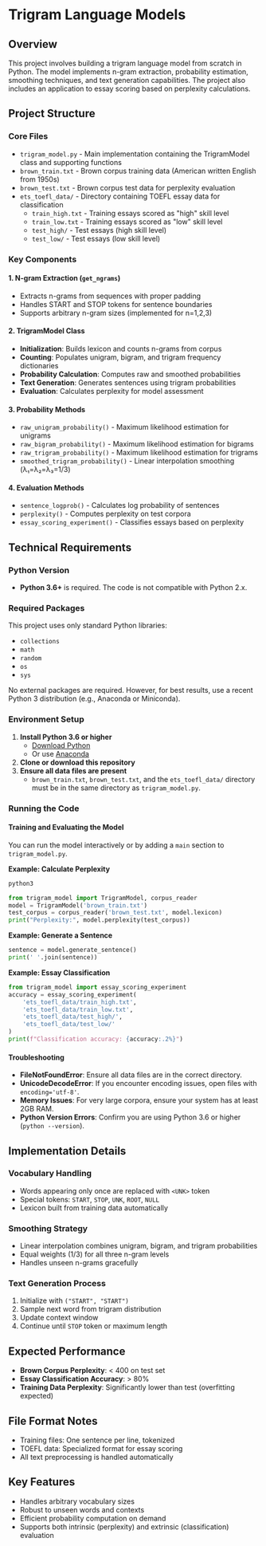 # Trigram Language Models

## Overview
This project involves building a trigram language model from scratch in Python. The model implements n-gram extraction, probability estimation, smoothing techniques, and text generation capabilities. The project also includes an application to essay scoring based on perplexity calculations.

## Project Structure

### Core Files
- `trigram_model.py` - Main implementation containing the TrigramModel class and supporting functions
- `brown_train.txt` - Brown corpus training data (American written English from 1950s)
- `brown_test.txt` - Brown corpus test data for perplexity evaluation
- `ets_toefl_data/` - Directory containing TOEFL essay data for classification
  - `train_high.txt` - Training essays scored as "high" skill level
  - `train_low.txt` - Training essays scored as "low" skill level
  - `test_high/` - Test essays (high skill level)
  - `test_low/` - Test essays (low skill level)

### Key Components

#### 1. N-gram Extraction (`get_ngrams`)
- Extracts n-grams from sequences with proper padding
- Handles START and STOP tokens for sentence boundaries
- Supports arbitrary n-gram sizes (implemented for n=1,2,3)

#### 2. TrigramModel Class
- **Initialization**: Builds lexicon and counts n-grams from corpus
- **Counting**: Populates unigram, bigram, and trigram frequency dictionaries
- **Probability Calculation**: Computes raw and smoothed probabilities
- **Text Generation**: Generates sentences using trigram probabilities
- **Evaluation**: Calculates perplexity for model assessment

#### 3. Probability Methods
- `raw_unigram_probability()` - Maximum likelihood estimation for unigrams
- `raw_bigram_probability()` - Maximum likelihood estimation for bigrams
- `raw_trigram_probability()` - Maximum likelihood estimation for trigrams
- `smoothed_trigram_probability()` - Linear interpolation smoothing (λ₁=λ₂=λ₃=1/3)

#### 4. Evaluation Methods
- `sentence_logprob()` - Calculates log probability of sentences
- `perplexity()` - Computes perplexity on test corpora
- `essay_scoring_experiment()` - Classifies essays based on perplexity

## Technical Requirements

### Python Version
- **Python 3.6+** is required. The code is not compatible with Python 2.x.

### Required Packages
This project uses only standard Python libraries:
- `collections`
- `math`
- `random`
- `os`
- `sys`

No external packages are required. However, for best results, use a recent Python 3 distribution (e.g., Anaconda or Miniconda).

### Environment Setup
1. **Install Python 3.6 or higher**
   - [Download Python](https://www.python.org/downloads/)
   - Or use [Anaconda](https://www.anaconda.com/products/distribution)
2. **Clone or download this repository**
3. **Ensure all data files are present**
   - `brown_train.txt`, `brown_test.txt`, and the `ets_toefl_data/` directory must be in the same directory as `trigram_model.py`.

### Running the Code

#### Training and Evaluating the Model
You can run the model interactively or by adding a `main` section to `trigram_model.py`.

**Example: Calculate Perplexity**
```bash
python3
```
```python
from trigram_model import TrigramModel, corpus_reader
model = TrigramModel('brown_train.txt')
test_corpus = corpus_reader('brown_test.txt', model.lexicon)
print("Perplexity:", model.perplexity(test_corpus))
```

**Example: Generate a Sentence**
```python
sentence = model.generate_sentence()
print(' '.join(sentence))
```

**Example: Essay Classification**
```python
from trigram_model import essay_scoring_experiment
accuracy = essay_scoring_experiment(
    'ets_toefl_data/train_high.txt',
    'ets_toefl_data/train_low.txt',
    'ets_toefl_data/test_high/',
    'ets_toefl_data/test_low/'
)
print(f"Classification accuracy: {accuracy:.2%}")
```

#### Troubleshooting
- **FileNotFoundError**: Ensure all data files are in the correct directory.
- **UnicodeDecodeError**: If you encounter encoding issues, open files with `encoding='utf-8'`.
- **Memory Issues**: For very large corpora, ensure your system has at least 2GB RAM.
- **Python Version Errors**: Confirm you are using Python 3.6 or higher (`python --version`).

## Implementation Details

### Vocabulary Handling
- Words appearing only once are replaced with `<UNK>` token
- Special tokens: `START`, `STOP`, `UNK`, `ROOT`, `NULL`
- Lexicon built from training data automatically

### Smoothing Strategy
- Linear interpolation combines unigram, bigram, and trigram probabilities
- Equal weights (1/3) for all three n-gram levels
- Handles unseen n-grams gracefully

### Text Generation Process
1. Initialize with `("START", "START")`
2. Sample next word from trigram distribution
3. Update context window
4. Continue until `STOP` token or maximum length

## Expected Performance
- **Brown Corpus Perplexity**: < 400 on test set
- **Essay Classification Accuracy**: > 80%
- **Training Data Perplexity**: Significantly lower than test (overfitting expected)

## File Format Notes
- Training files: One sentence per line, tokenized
- TOEFL data: Specialized format for essay scoring
- All text preprocessing is handled automatically

## Key Features
- Handles arbitrary vocabulary sizes
- Robust to unseen words and contexts
- Efficient probability computation on demand
- Supports both intrinsic (perplexity) and extrinsic (classification) evaluation

